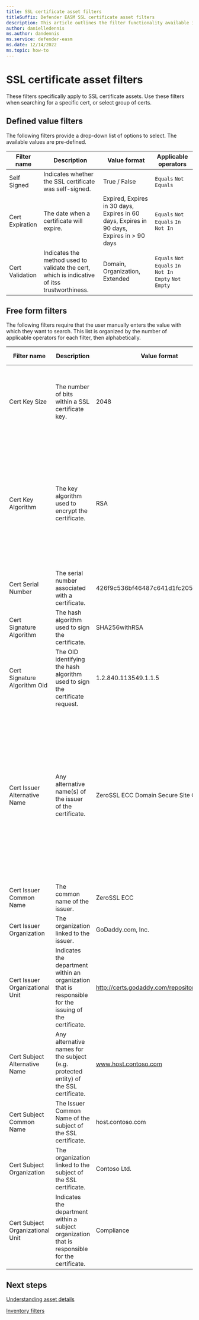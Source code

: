 ```yaml
---
title: SSL certificate asset filters
titleSuffix: Defender EASM SSL certificate asset filters 
description: This article outlines the filter functionality available in Microsoft Defender External Attack Surface Management for SSL certificate assets specifically, including operators and applicable field values.
author: danielledennis
ms.author: dandennis
ms.service: defender-easm
ms.date: 12/14/2022
ms.topic: how-to
---
```


# SSL certificate asset filters 

These filters specifically apply to SSL certificate assets. Use these filters when searching for a specific cert, or select group of certs.  


## Defined value filters  

The following filters provide a drop-down list of options to select. The available values are pre-defined. 


|       Filter name    |     Description                                                                                        |     Value format                                                                             |     Applicable operators                            |
|----------------------|--------------------------------------------------------------------------------------------------------|----------------------------------------------------------------------------------------------|-----------------------------------------------------|
|     Self Signed      |   Indicates whether the SSL certificate was self-signed.                                               |   True / False                                                                               |   `Equals` `Not Equals`                                |
|     Cert Expiration  |   The date when a certificate will expire.                                                             |   Expired, Expires in 30 days, Expires in 60 days, Expires in 90 days, Expires in > 90 days  |   `Equals` `Not Equals` `In` `Not In`                    |
|     Cert Validation  |   Indicates the method used to validate the cert, which is indicative of itss trustworthiness.         |   Domain, Organization, Extended                                                             |   `Equals` `Not Equals` `In` `Not In` `Empty` `Not Empty`  |

## Free form filters

The following filters require that the user manually enters the value with which they want to search. This list is organized by the number of applicable operators for each filter, then alphabetically. 

|       Filter name                     |     Description                                                                                            |     Value format                        |     Applicable operators                                                                                                                                                                                                                            |
|---------------------------------------|------------------------------------------------------------------------------------------------------------|-----------------------------------------|-----------------------------------------------------------------------------------------------------------------------------------------------------------------------------------------------------------------------------------------------------|
|     Cert Key Size                     |   The number of bits within a SSL certificate key.                                                         |   2048                                  |   `Equals` `Not Equals` `In` `Not In` `Greater Than or Equal To` `Less Than or Equal To` `Between` `Empty` `Not Empty`                                                                                                                                        |
|     Cert Key Algorithm                |   The key algorithm used to encrypt the certificate.                                                       |   RSA                                   |   `Equals` `Not Equals` `Starts with` `Does not start with` `In` `Not in` `Starts with in` `Does not start with in` `Contains` `Does Not Contain` `Contains In` `Does Not Contain In` `Empty` `Not Empty`                                                          |
|     Cert Serial Number                |   The serial number associated with a certificate.                                                         |   426f9c536bf46487c641d1fc20529b39bb3   |                                                                                                                                                                                                                                                     |
|     Cert Signature Algorithm          |   The hash algorithm used to sign the certificate.                                                         |   SHA256withRSA                         |                                                                                                                                                                                                                                                     |
|     Cert Signature Algorithm Oid      |   The OID identifying the hash algorithm used to sign the certificate request.                             |   1.2.840.113549.1.1.5                  |                                                                                                                                                                                                                                                     |
|     Cert Issuer Alternative Name      |   Any alternative name(s) of the issuer of the certificate.                                                |   ZeroSSL ECC Domain Secure Site CA     |   `Equals` `Not Equals` `Starts with` `Does not start with` `Matches` `Does Not Match` `In` `Not in` `Starts with in` `Does not start with in` `Matches in` `Does not match in` `Contains` `Does Not Contain` `Contains In` `Does Not Contain In` `Empty` `Not Empty`  |
|     Cert Issuer Common Name           |   The common name of the issuer.                                                                           |   ZeroSSL ECC                           |                                                                                                                                                                                                                                                     |
|     Cert Issuer Organization          |   The organization linked to the issuer.                                                                   |   GoDaddy.com, Inc.                     |                                                                                                                                                                                                                                                     |
|     Cert Issuer Organizational Unit   |   Indicates the department within an organization that is responsible for the issuing of the certificate.  |   http://certs.godaddy.com/repository/  |                                                                                                                                                                                                                                                     |
|     Cert Subject Alternative Name     |   Any alternative names for the subject (e.g. protected entity) of the SSL certificate.                    |   www.host.contoso.com                  |                                                                                                                                                                                                                                                     |
|     Cert Subject Common Name          |   The Issuer Common Name of the subject of the SSL certificate.                                            |   host.contoso.com                      |                                                                                                                                                                                                                                                     |
|     Cert Subject Organization         |   The organization linked to the subject of the SSL certificate.                                           |   Contoso Ltd.                          |                                                                                                                                                                                                                                                     |
|     Cert Subject Organizational Unit  |   Indicates the department within a subject organization that is responsible for the certificate.          |   Compliance                            |                                                                                                                                                                                                                                                     |

## Next steps 
[Understanding asset details](understanding-asset-details.md)

[Inventory filters](inventory-filters.md) 
